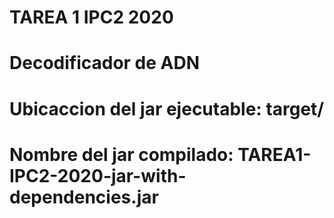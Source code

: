 # TAREA 1 IPC2 2020

# Decodificador de ADN
# Ubicaccion del jar ejecutable: target/
# Nombre del jar compilado:  TAREA1-IPC2-2020-jar-with-dependencies.jar
